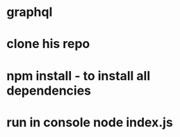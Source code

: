 # graphql
# clone his repo
# npm install - to install all dependencies
# run in console node index.js
